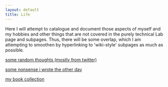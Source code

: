 ```yaml
---
layout: default
title: Life
---
```


Here I will attempt to catalogue and document those aspects of myself and my hobbies and other things that are not covered in the purely technical Lab page and subpages. Thus, there will be some overlap, which I am attempting to smoothen by hyperlinking to 'wiki-style' subpages as much as possible.

[some random thoughts (mostly from twitter)](/life/thoughts/thoughts.html)

[some nonsense i wrote the other day](/2025/04/06/rise.html)

[my book collection](/life/books.html)